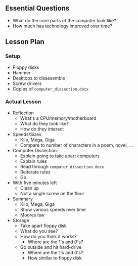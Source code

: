 ## Essential Questions

- What do the core parts of the computer look like?
- How much has technology improved over time?

## Lesson Plan

### Setup

- Floppy disks
- Hammer
- Desktops to disassemble
- Screw drivers
- Copies of `computer_dissection.docx`

### Actual Lesson

- Reflection
    - What's a CPU/memory/motherboard
    - What do they look like?
    - How do they interact
- Speeds/Sizes
    - Kilo, Mega, Giga
    - Compare to number of characters in a poem, novel, ...
- Computer Dissection
    - Explain going to take apart computers
    - Explain rules
    - Read through `computer_dissection.docx`
    - Reiterate rules
    - Go
- With five minutes left
    - Clean up
    - Not a single screw on the floor
- Summary
    - Kilo, Mega, Giga
    - Show various speeds over time
    - Moores law
- Storage
    - Take apart floppy disk
    - What do you see?
    - How do you think it works?
        - Where are the 1's and 0's?
    - Go outside and hit hard-drive
        - Where are the 1's and 0's?
        - How similar to floppy disk
